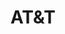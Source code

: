 ---
title: "AT&T"
url: /fayetteville/atundt-west-martin-luther-king-junior-boulevard/
shop: Handy
---
